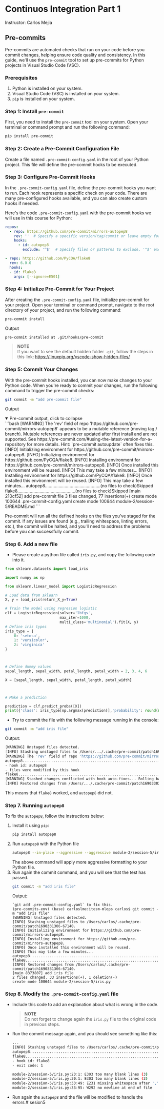 # Continuos Integration Part 1
Instructor: Carlos Mejia

## Pre-commits
Pre-commits are automated checks that run on your code before you commit changes, helping ensure code quality and consistency. In this guide, we'll use the `pre-commit` tool to set up pre-commits for Python projects in Visual Studio Code (VSC).

### Prerequisites

1. Python is installed on your system.
2. Visual Studio Code (VSC) is installed on your system.
3. `pip` is installed on your system.

### Step 1: Install `pre-commit`

First, you need to install the `pre-commit` tool on your system. Open your terminal or command prompt and run the following command:

```bash
pip install pre-commit
```


### Step 2: Create a Pre-Commit Configuration File
Create a file named `.pre-commit-config.yaml` in the root of your Python project. This file will define the pre-commit hooks to be executed.

### Step 3: Configure Pre-Commit Hooks
In the `.pre-commit-config.yaml` file, define the pre-commit hooks you want to run. Each hook represents a specific check on your code. There are many pre-configured hooks available, and you can also create custom hooks if needed.

Here's the code `.pre-commit-config.yaml` with the pre-commit hooks we will use in this course for Python:

```yaml
repos:
  - repo: https://github.com/pre-commit/mirrors-autopep8
    rev: ''  # Specify a specific version/tag/commit or leave empty for the latest version
    hooks:
      - id: autopep8
        exclude: '^$'  # Specify files or patterns to exclude, '^$' excludes nothing (all files will be checked)

- repo: https://github.com/PyCQA/flake8
  rev: 6.0.0
  hooks:
  - id: flake8
    args: [--ignore=E501]
```

### Step 4: Initialize Pre-Commit for Your Project
After creating the `.pre-commit-config.yaml` file, initialize pre-commit for your project. Open your terminal or command prompt, navigate to the root directory of your project, and run the following command:
```bash
pre-commit install
```
Output
```bash
pre-commit installed at .git/hooks/pre-commit
```
> **NOTE**  
If you want to see the default hidden folder `.git`, follow the steps in this link: https://linuxpip.org/vscode-show-hidden-files/

### Step 5: Commit Your Changes
With the pre-commit hooks installed, you can now make changes to your Python code. When you're ready to commit your changes, run the following command to trigger the pre-commit checks:

```bash
git commit -m "add pre-commit file"
```
Output

 <details open>
    <summary>Pre-commit output, click to collapse</summary>
    ```bash
    [WARNING] The 'rev' field of repo 'https://github.com/pre-commit/mirrors-autopep8' appears to be a mutable reference (moving tag / branch).  Mutable references are never updated after first install and are not supported.  See https://pre-commit.com/#using-the-latest-version-for-a-repository for more details.  Hint: `pre-commit autoupdate` often fixes this.
    [INFO] Initializing environment for https://github.com/pre-commit/mirrors-autopep8.
    [INFO] Initializing environment for https://github.com/PyCQA/flake8.
    [INFO] Installing environment for https://github.com/pre-commit/mirrors-autopep8.
    [INFO] Once installed this environment will be reused.
    [INFO] This may take a few minutes...
    [INFO] Installing environment for https://github.com/PyCQA/flake8.
    [INFO] Once installed this environment will be reused.
    [INFO] This may take a few minutes...
    autopep8.............................................(no files to check)Skipped
    flake8...............................................(no files to check)Skipped
    [main 210cf52] add pre-commit file
    3 files changed, 77 insertions(+)
    create mode 100644 .pre-commit-config.yaml
    create mode 100644 module-2/session-5/README.md
    ```
    </details>
    

Pre-commit will run all the defined hooks on the files you've staged for the commit. If any issues are found (e.g., trailing whitespace, linting errors, etc.), the commit will be halted, and you'll need to address the problems before you can successfully commit.

### Step 6. Add a new file
* Please create a python file called `iris.py`, and copy the following code into it.
```python
from sklearn.datasets import load_iris

import numpy as np

from sklearn.linear_model import LogisticRegression

# Load data from sklearn
X, y = load_iris(return_X_y=True)

# Train the model using regresion logistic
clf = LogisticRegression(solver='lbfgs',
                         max_iter=1000,
                         multi_class='multinomial').fit(X, y)
# Define iris types
iris_type = {
    0: 'setosa',
    1: 'versicolor',
    2: 'virginica'
}



# Define dummy values
sepal_length, sepal_width, petal_length, petal_width = 2, 3, 4, 6

X = [sepal_length, sepal_width, petal_length, petal_width]



# Make a prediction

prediction = clf.predict_proba([X])
print({'class': iris_type[np.argmax(prediction)],'probability': round(max(prediction[0]), 2)})
```
* Try to commit the file with the following message running in the console:
```bash
git commit -m "add iris file"
```
Output:
```bash
[WARNING] Unstaged files detected.
[INFO] Stashing unstaged files to /Users/.../.cache/pre-commit/patch1690330398-66588.
[WARNING] The 'rev' field of repo 'https://github.com/pre-commit/mirrors-autopep8' appears to be a mutable reference (moving tag / branch).  Mutable references are never updated after first install and are not supported.  See https://pre-commit.com/#using-the-latest-version-for-a-repository for more details.  Hint: `pre-commit autoupdate` often fixes this.
autopep8.................................................................Failed
- hook id: autopep8
- files were modified by this hook
flake8...................................................................Passed
[WARNING] Stashed changes conflicted with hook auto-fixes... Rolling back fixes...
[INFO] Restored changes from /Users/.../.cache/pre-commit/patch1690330398-66588.
```
This means that `flake8` worked, and `autopep8` did not.

### Step 7. Running `autopep8`
To fix the `autopep8`, follow the instructions below:
1. Install it using `pip`:
    ```bash
    pip install autopep8
    ```
2. Run `autopep8` with the Python file
    ```bash
    autopep8 --in-place --aggressive --aggressive module-2/session-5/iris.py
    ```
    The above command will apply more aggressive formatting to your Python file.
3. Run again the commit command, and you will see that the test has passed.
    ```bash
    git commit -m "add iris file"
    ```
    Output:
    ```
    `git add .pre-commit-config.yaml` to fix this.
    (pre-commits-env) (base) carloslme:itesm-mlops carlos$ git commit -m "add iris file"
    [WARNING] Unstaged files detected.
    [INFO] Stashing unstaged files to /Users/carlos/.cache/pre-commit/patch1690331306-67140.
    [INFO] Initializing environment for https://github.com/pre-commit/mirrors-autopep8.
    [INFO] Installing environment for https://github.com/pre-commit/mirrors-autopep8.
    [INFO] Once installed this environment will be reused.
    [INFO] This may take a few minutes...
    autopep8.................................................................Passed
    flake8...................................................................Passed
    [INFO] Restored changes from /Users/carlos/.cache/pre-commit/patch1690331306-67140.
    [main 8373807] add iris file
    2 files changed, 33 insertions(+), 1 deletion(-)
    create mode 100644 module-2/session-5/iris.py
    ```

### Step 8. Modify the `.pre-commit-config.yaml` file
* Include this code to add an explanation about what is wrong in the code.

    > **NOTE**  
        Do not forget to change again the `iris.py` file to the original code in previous steps.

* Run the commit message again, and you should see something like this:
    ```bash
    ...
    [INFO] Stashing unstaged files to /Users/carlos/.cache/pre-commit/patch1690331670-67562.
    autopep8.................................................................Passed
    flake8...................................................................Failed
    - hook id: flake8
    - exit code: 1

    module-2/session-5/iris.py:23:1: E303 too many blank lines (3)
    module-2/session-5/iris.py:30:1: E303 too many blank lines (3)
    module-2/session-5/iris.py:33:49: E231 missing whitespace after ','
    module-2/session-5/iris.py:33:95: W292 no newline at end of file
    ```
* Run again the `autopep8` and the file will be modified to handle the errors.#   s e s i o n 5  
 